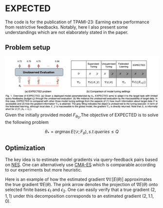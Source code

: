 # EXPECTED
The code is for the publication of TPAMI-23: Earning extra performance from restrictive feedbacks. Notably, here I also present some understandings which are not elaborately stated in the paper. 

## Problem setup
![alt text](https://github.com/kylejingli/EXPECTED/blob/main/figs/EXPECTED%20Problem.png)
Given the initially provided model $F_{{\theta}_0}$,The objective of EXPECTED is to solve the following problem

$$\theta_*=arg\max E(\mathcal{D};F_{\theta}), s.t. queries \le Q$$

## Optimization
The key idea is to estimate model gradients via query-feedback pairs based on [NES](https://www.jmlr.org/papers/volume15/wierstra14a/wierstra14a.pdf). One can alternatively use [CMA-ES](https://pypi.org/project/cmaes/) which is comparable according to our experiments but more heuristic. 

Here is an example of how the estimated gradient $\nabla\mathbb{E}[E(\theta)]$ approximates the true gradient $\nabla E(\theta)$. The pink arrow denotes the projection of $\nabla E(\theta)$ onto selected finite bases $\epsilon_1$ and $\epsilon_2$. One can easily verify that a true gradient $(2,1,1)$ under this decomposition corresponds to an estimated gradient $(2,1.1,0)$.
